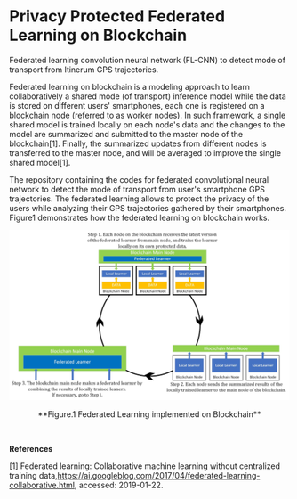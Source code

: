 # Privacy Protected Federated Learning on Blockchain
Federated learning convolution neural network (FL-CNN) to detect mode of transport from Itinerum GPS trajectories.

Federated learning on blockchain is a modeling approach to learn collaboratively a shared mode (of transport) inference model while the data is stored on different users' smartphones, each one is registered on a blockchain node (referred to as worker nodes). In such framework, a single shared model is trained locally on each node's data and the changes to the model are summarized and submitted to the master node of the blockchain[1]. Finally, the summarized updates from different nodes is transferred to the master node, and will be averaged to improve the single shared model[1].

The repository containing the codes for federated convolutional neural network to detect the mode of transport from user's smartphone GPS trajectories. The federated learning allows to protect the privacy of the users while analyzing their GPS trajectories gathered by their smartphones. Figure1 demonstrates how the federated learning on blockchain works.
<br/>

![](https://github.com/Ali-TRIPLab/Privacy_Protected_Federated_Learning_on_Blockchain/blob/master/images/FL_Diagrams.jpg?raw=true)
<p align="center">**Figure.1 Federated Learning implemented on Blockchain**</p>
 <br/>



**References** <br/>

[1] Federated learning: Collaborative machine learning without  centralized  training  data,https://ai.googleblog.com/2017/04/federated-learning-collaborative.html, accessed:  2019-01-22.
